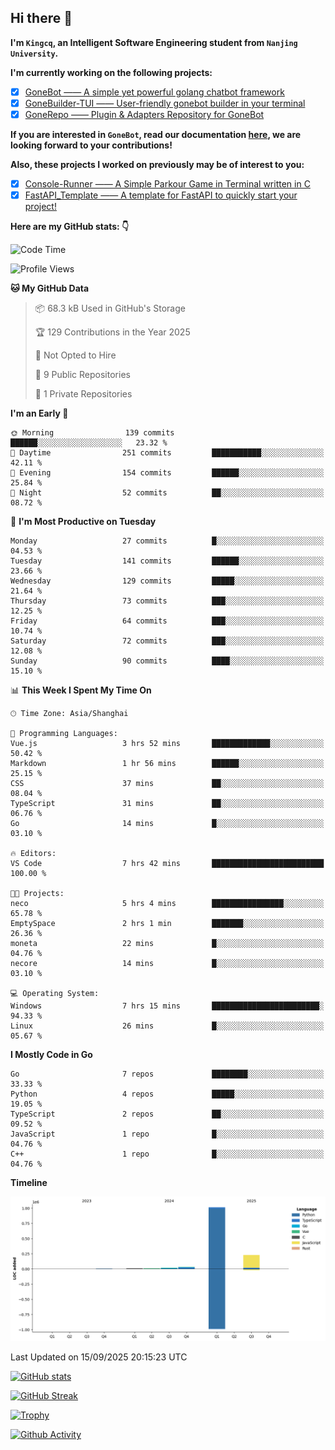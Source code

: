 ## Hi there 👋

**I'm `Kingcq`, an Intelligent Software Engineering student from `Nanjing University`.**

**I'm currently working on the following projects:**

- [x] [GoneBot —— A simple yet powerful golang chatbot framework](https://github.com/gonebot-dev/gonebot)
- [x] [GoneBuilder-TUI —— User-friendly gonebot builder in your terminal](https://github.com/gonebot-dev/gonebuilder-tui)
- [x] [GoneRepo —— Plugin & Adapters Repository for GoneBot](https://github.com/gonebot-dev/gonerepo)

**If you are interested in `GoneBot`, read our documentation [here](https://gonebot-dev.github.io/), we are looking forward to your contributions!**

**Also, these projects I worked on previously may be of interest to you:**

- [x] [Console-Runner —— A Simple Parkour Game in Terminal written in C](https://github.com/Kingcxp/Console-Runners)
- [x] [FastAPI_Template —— A template for FastAPI to quickly start your project!](https://github.com/Kingcxp/FastAPI_Template)

**Here are my GitHub stats: 👇**
<!--START_SECTION:waka-->
![Code Time](http://img.shields.io/badge/Code%20Time-1%2C878%20hrs%2042%20mins-blue)

![Profile Views](http://img.shields.io/badge/Profile%20Views-0-blue)

**🐱 My GitHub Data** 

> 📦 68.3 kB Used in GitHub's Storage 
 > 
> 🏆 129 Contributions in the Year 2025
 > 
> 🚫 Not Opted to Hire
 > 
> 📜 9 Public Repositories 
 > 
> 🔑 1 Private Repositories 
 > 
**I'm an Early 🐤** 

```text
🌞 Morning                139 commits         ██████░░░░░░░░░░░░░░░░░░░   23.32 % 
🌆 Daytime                251 commits         ███████████░░░░░░░░░░░░░░   42.11 % 
🌃 Evening                154 commits         ██████░░░░░░░░░░░░░░░░░░░   25.84 % 
🌙 Night                  52 commits          ██░░░░░░░░░░░░░░░░░░░░░░░   08.72 % 
```
📅 **I'm Most Productive on Tuesday** 

```text
Monday                   27 commits          █░░░░░░░░░░░░░░░░░░░░░░░░   04.53 % 
Tuesday                  141 commits         ██████░░░░░░░░░░░░░░░░░░░   23.66 % 
Wednesday                129 commits         █████░░░░░░░░░░░░░░░░░░░░   21.64 % 
Thursday                 73 commits          ███░░░░░░░░░░░░░░░░░░░░░░   12.25 % 
Friday                   64 commits          ███░░░░░░░░░░░░░░░░░░░░░░   10.74 % 
Saturday                 72 commits          ███░░░░░░░░░░░░░░░░░░░░░░   12.08 % 
Sunday                   90 commits          ████░░░░░░░░░░░░░░░░░░░░░   15.10 % 
```


📊 **This Week I Spent My Time On** 

```text
🕑︎ Time Zone: Asia/Shanghai

💬 Programming Languages: 
Vue.js                   3 hrs 52 mins       █████████████░░░░░░░░░░░░   50.42 % 
Markdown                 1 hr 56 mins        ██████░░░░░░░░░░░░░░░░░░░   25.15 % 
CSS                      37 mins             ██░░░░░░░░░░░░░░░░░░░░░░░   08.04 % 
TypeScript               31 mins             ██░░░░░░░░░░░░░░░░░░░░░░░   06.76 % 
Go                       14 mins             █░░░░░░░░░░░░░░░░░░░░░░░░   03.10 % 

🔥 Editors: 
VS Code                  7 hrs 42 mins       █████████████████████████   100.00 % 

🐱‍💻 Projects: 
neco                     5 hrs 4 mins        ████████████████░░░░░░░░░   65.78 % 
EmptySpace               2 hrs 1 min         ███████░░░░░░░░░░░░░░░░░░   26.36 % 
moneta                   22 mins             █░░░░░░░░░░░░░░░░░░░░░░░░   04.76 % 
necore                   14 mins             █░░░░░░░░░░░░░░░░░░░░░░░░   03.10 % 

💻 Operating System: 
Windows                  7 hrs 15 mins       ████████████████████████░   94.33 % 
Linux                    26 mins             █░░░░░░░░░░░░░░░░░░░░░░░░   05.67 % 
```

**I Mostly Code in Go** 

```text
Go                       7 repos             ████████░░░░░░░░░░░░░░░░░   33.33 % 
Python                   4 repos             █████░░░░░░░░░░░░░░░░░░░░   19.05 % 
TypeScript               2 repos             ██░░░░░░░░░░░░░░░░░░░░░░░   09.52 % 
JavaScript               1 repo              █░░░░░░░░░░░░░░░░░░░░░░░░   04.76 % 
C++                      1 repo              █░░░░░░░░░░░░░░░░░░░░░░░░   04.76 % 
```



**Timeline**

![Lines of Code chart](https://raw.githubusercontent.com/Kingcxp/Kingcxp/main/assets/bar_graph.png)


 Last Updated on 15/09/2025 20:15:23 UTC
<!--END_SECTION:waka-->

[![GitHub stats](https://github-readme-stats.vercel.app/api?username=Kingcxp&show_icons=true&count_private=true&theme=aura&hide_border=true&icon_color=FF4500&text_color=76EE00)](https://github.com/anuraghazra/github-readme-stats)    

[![GitHub Streak](https://github-readme-streak-stats.herokuapp.com/?user=Kingcxp&hide_border=true&theme=catppuccin-macchiato)](https://git.io/streak-stats)

[![Trophy](https://github-profile-trophy.vercel.app/?username=Kingcxp&theme=dracula)](https://github.com/ryo-ma/github-profile-trophy)

[![Github Activity](https://github-readme-activity-graph.vercel.app/graph?username=Kingcxp&theme=tokyo-night&hide_border=true)](https://github.com/ashutosh00710/github-readme-activity-graph)